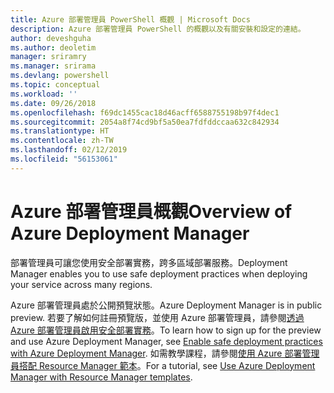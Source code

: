 ```yaml
---
title: Azure 部署管理員 PowerShell 概觀 | Microsoft Docs
description: Azure 部署管理員 PowerShell 的概觀以及有關安裝和設定的連結。
author: deveshguha
ms.author: deoletim
manager: sriramry
ms.manager: srirama
ms.devlang: powershell
ms.topic: conceptual
ms.workload: ''
ms.date: 09/26/2018
ms.openlocfilehash: f69dc1455cac18d46acff6588755198b97f4dec1
ms.sourcegitcommit: 2054a8f74cd9bf5a50ea7fdfddccaa632c842934
ms.translationtype: HT
ms.contentlocale: zh-TW
ms.lasthandoff: 02/12/2019
ms.locfileid: "56153061"
---
```

# <a name="overview-of-azure-deployment-manager"></a><span data-ttu-id="f673d-103">Azure 部署管理員概觀</span><span class="sxs-lookup"><span data-stu-id="f673d-103">Overview of Azure Deployment Manager</span></span>

<span data-ttu-id="f673d-104">部署管理員可讓您使用安全部署實務，跨多區域部署服務。</span><span class="sxs-lookup"><span data-stu-id="f673d-104">Deployment Manager enables you to use safe deployment practices when deploying your service across many regions.</span></span>

<span data-ttu-id="f673d-105">Azure 部署管理員處於公開預覽狀態。</span><span class="sxs-lookup"><span data-stu-id="f673d-105">Azure Deployment Manager is in public preview.</span></span> <span data-ttu-id="f673d-106">若要了解如何註冊預覽版，並使用 Azure 部署管理員，請參閱[透過 Azure 部署管理員啟用安全部署實務](https://docs.microsoft.com/en-us/azure/azure-resource-manager/deployment-manager-overview)。</span><span class="sxs-lookup"><span data-stu-id="f673d-106">To learn how to sign up for the preview and use Azure Deployment Manager, see [Enable safe deployment practices with Azure Deployment Manager](https://docs.microsoft.com/en-us/azure/azure-resource-manager/deployment-manager-overview).</span></span> <span data-ttu-id="f673d-107">如需教學課程，請參閱[使用 Azure 部署管理員搭配 Resource Manager 範本](https://docs.microsoft.com/en-us/azure/azure-resource-manager/deployment-manager-tutorial)。</span><span class="sxs-lookup"><span data-stu-id="f673d-107">For a tutorial, see [Use Azure Deployment Manager with Resource Manager templates](https://docs.microsoft.com/en-us/azure/azure-resource-manager/deployment-manager-tutorial).</span></span>